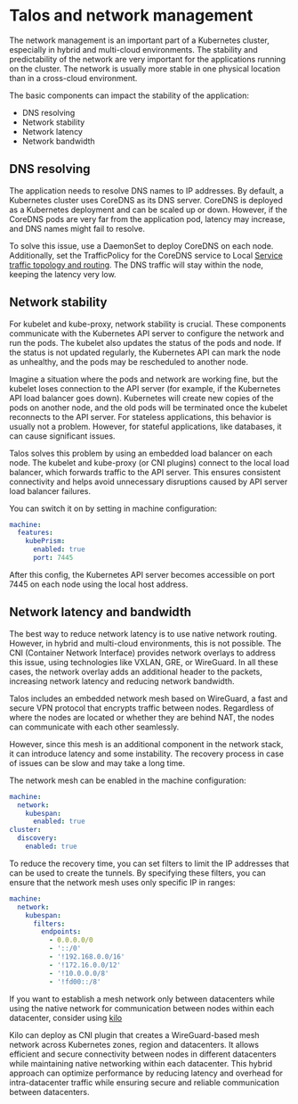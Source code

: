 # Talos and network management

The network management is an important part of a Kubernetes cluster, especially in hybrid and multi-cloud environments. The stability and predictability of the network are very important for the applications running on the cluster. The network is usually more stable in one physical location than in a cross-cloud environment.

The basic components can impact the stability of the application:
* DNS resolving
* Network stability
* Network latency
* Network bandwidth

## DNS resolving

The application needs to resolve DNS names to IP addresses. By default, a Kubernetes cluster uses CoreDNS as its DNS server. CoreDNS is deployed as a Kubernetes deployment and can be scaled up or down. However, if the CoreDNS pods are very far from the application pod, latency may increase, and DNS names might fail to resolve.

To solve this issue, use a DaemonSet to deploy CoreDNS on each node. Additionally, set the TrafficPolicy for the CoreDNS service to Local [Service traffic topology and routing](https://dev.to/sergelogvinov/kubernetes-on-hybrid-cloud-service-traffic-topology-and-routing-3gle). The DNS traffic will stay within the node, keeping the latency very low.

## Network stability

For kubelet and kube-proxy, network stability is crucial. These components communicate with the Kubernetes API server to configure the network and run the pods. The kubelet also updates the status of the pods and node. If the status is not updated regularly, the Kubernetes API can mark the node as unhealthy, and the pods may be rescheduled to another node.

Imagine a situation where the pods and network are working fine, but the kubelet loses connection to the API server (for example, if the Kubernetes API load balancer goes down). Kubernetes will create new copies of the pods on another node, and the old pods will be terminated once the kubelet reconnects to the API server. For stateless applications, this behavior is usually not a problem. However, for stateful applications, like databases, it can cause significant issues.

Talos solves this problem by using an embedded load balancer on each node. The kubelet and kube-proxy (or CNI plugins) connect to the local load balancer, which forwards traffic to the API server. This ensures consistent connectivity and helps avoid unnecessary disruptions caused by API server load balancer failures.

You can switch it on by setting in machine configuration:

```yaml
machine:
  features:
    kubePrism:
      enabled: true
      port: 7445
```

After this config, the Kubernetes API server becomes accessible on port 7445 on each node using the local host address.

## Network latency and bandwidth

The best way to reduce network latency is to use native network routing. However, in hybrid and multi-cloud environments, this is not possible. The CNI (Container Network Interface) provides network overlays to address this issue, using technologies like VXLAN, GRE, or WireGuard. In all these cases, the network overlay adds an additional header to the packets, increasing network latency and reducing network bandwidth.

Talos includes an embedded network mesh based on WireGuard, a fast and secure VPN protocol that encrypts traffic between nodes. Regardless of where the nodes are located or whether they are behind NAT, the nodes can communicate with each other seamlessly.

However, since this mesh is an additional component in the network stack, it can introduce latency and some instability. The recovery process in case of issues can be slow and may take a long time.

The network mesh can be enabled in the machine configuration:

```yaml
machine:
  network:
    kubespan:
      enabled: true
cluster:
  discovery:
    enabled: true
```

To reduce the recovery time, you can set filters to limit the IP addresses that can be used to create the tunnels. By specifying these filters, you can ensure that the network mesh uses only specific IP in ranges:

```yaml
machine:
  network:
    kubespan:
      filters:
        endpoints:
          - 0.0.0.0/0
          - '::/0'
          - '!192.168.0.0/16'
          - '!172.16.0.0/12'
          - '!10.0.0.0/8'
          - '!fd00::/8'
```

If you want to establish a mesh network only between datacenters while using the native network for communication between nodes within each datacenter, consider using [kilo](https://kilo.squat.ai/)

Kilo can deploy as CNI plugin that creates a WireGuard-based mesh network across Kubernetes zones, region and datacenters. It allows efficient and secure connectivity between nodes in different datacenters while maintaining native networking within each datacenter. This hybrid approach can optimize performance by reducing latency and overhead for intra-datacenter traffic while ensuring secure and reliable communication between datacenters.
